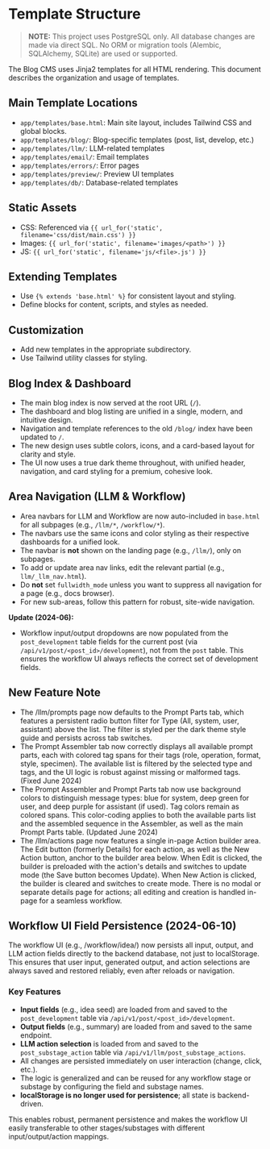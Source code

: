 # Template Structure

> **NOTE:** This project uses PostgreSQL only. All database changes are made via direct SQL. No ORM or migration tools (Alembic, SQLAlchemy, SQLite) are used or supported.

The Blog CMS uses Jinja2 templates for all HTML rendering. This document describes the organization and usage of templates.

## Main Template Locations
- `app/templates/base.html`: Main site layout, includes Tailwind CSS and global blocks.
- `app/templates/blog/`: Blog-specific templates (post, list, develop, etc.)
- `app/templates/llm/`: LLM-related templates
- `app/templates/email/`: Email templates
- `app/templates/errors/`: Error pages
- `app/templates/preview/`: Preview UI templates
- `app/templates/db/`: Database-related templates

## Static Assets
- CSS: Referenced via `{{ url_for('static', filename='css/dist/main.css') }}`
- Images: `{{ url_for('static', filename='images/<path>') }}`
- JS: `{{ url_for('static', filename='js/<file>.js') }}`

## Extending Templates
- Use `{% extends 'base.html' %}` for consistent layout and styling.
- Define blocks for content, scripts, and styles as needed.

## Customization
- Add new templates in the appropriate subdirectory.
- Use Tailwind utility classes for styling.

## Blog Index & Dashboard
- The main blog index is now served at the root URL (`/`).
- The dashboard and blog listing are unified in a single, modern, and intuitive design.
- Navigation and template references to the old `/blog/` index have been updated to `/`.
- The new design uses subtle colors, icons, and a card-based layout for clarity and style.
- The UI now uses a true dark theme throughout, with unified header, navigation, and card styling for a premium, cohesive look.

## Area Navigation (LLM & Workflow)
- Area navbars for LLM and Workflow are now auto-included in `base.html` for all subpages (e.g., `/llm/*`, `/workflow/*`).
- The navbars use the same icons and color styling as their respective dashboards for a unified look.
- The navbar is **not** shown on the landing page (e.g., `/llm/`), only on subpages.
- To add or update area nav links, edit the relevant partial (e.g., `llm/_llm_nav.html`).
- Do **not** set `fullwidth_mode` unless you want to suppress all navigation for a page (e.g., docs browser).
- For new sub-areas, follow this pattern for robust, site-wide navigation.

**Update (2024-06):**
- Workflow input/output dropdowns are now populated from the `post_development` table fields for the current post (via `/api/v1/post/<post_id>/development`), not from the `post` table. This ensures the workflow UI always reflects the correct set of development fields.

## New Feature Note
- The /llm/prompts page now defaults to the Prompt Parts tab, which features a persistent radio button filter for Type (All, system, user, assistant) above the list. The filter is styled per the dark theme style guide and persists across tab switches.
- The Prompt Assembler tab now correctly displays all available prompt parts, each with colored tag spans for their tags (role, operation, format, style, specimen). The available list is filtered by the selected type and tags, and the UI logic is robust against missing or malformed tags. (Fixed June 2024)
- The Prompt Assembler and Prompt Parts tab now use background colors to distinguish message types: blue for system, deep green for user, and deep purple for assistant (if used). Tag colors remain as colored spans. This color-coding applies to both the available parts list and the assembled sequence in the Assembler, as well as the main Prompt Parts table. (Updated June 2024)
- The /llm/actions page now features a single in-page Action builder area. The Edit button (formerly Details) for each action, as well as the New Action button, anchor to the builder area below. When Edit is clicked, the builder is preloaded with the action's details and switches to update mode (the Save button becomes Update). When New Action is clicked, the builder is cleared and switches to create mode. There is no modal or separate details page for actions; all editing and creation is handled in-page for a seamless workflow.

## Workflow UI Field Persistence (2024-06-10)

The workflow UI (e.g., /workflow/idea/) now persists all input, output, and LLM action fields directly to the backend database, not just to localStorage. This ensures that user input, generated output, and action selections are always saved and restored reliably, even after reloads or navigation.

### Key Features
- **Input fields** (e.g., idea seed) are loaded from and saved to the `post_development` table via `/api/v1/post/<post_id>/development`.
- **Output fields** (e.g., summary) are loaded from and saved to the same endpoint.
- **LLM action selection** is loaded from and saved to the `post_substage_action` table via `/api/v1/llm/post_substage_actions`.
- All changes are persisted immediately on user interaction (change, click, etc.).
- The logic is generalized and can be reused for any workflow stage or substage by configuring the field and substage names.
- **localStorage is no longer used for persistence**; all state is backend-driven.

This enables robust, permanent persistence and makes the workflow UI easily transferable to other stages/substages with different input/output/action mappings. 